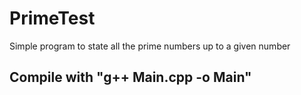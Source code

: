 # PrimeTest
Simple program to state all the prime numbers up to a given number 

## Compile with "g++ Main.cpp -o Main" 
